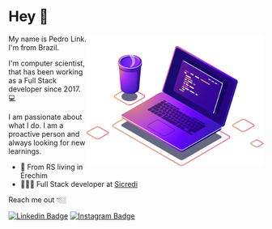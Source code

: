 # Hey 👋

<img align="right" src="https://github.com/pedrolink/pedrolink/blob/main/image/computer.png" width="350"/>

My name is Pedro Link. I'm from Brazil. 

I'm computer scientist, that has been working as a Full Stack developer since 2017. 💻

I am passionate about what I do. I am a proactive person and always looking for new learnings.

- 📍 From RS living in Erechim
- 👨🏼‍💻 Full Stack developer at [Sicredi](https://www.sicredi.com.br/site/home)

Reach me out 👇🏼

[![Linkedin Badge](https://img.shields.io/badge/-LinkedIn-blue?style=flat-square&logo=Linkedin&logoColor=white&link=https://www.linkedin.com/in/pedro-link-745565171/)](https://www.linkedin.com/in/pedro-link-745565171/) 
[![Instagram Badge](https://img.shields.io/badge/-Instagram-violet?style=flat-square&logo=Instagram&logoColor=white&link=https://www.instagram.com/pe.link/)](https://www.instagram.com/pe.link/)
